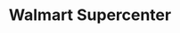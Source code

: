 ---
title: "Walmart Supercenter"
url: /fayetteville/walmart-supercenter-north-mall-avenue/
shop: Supermarkt
---